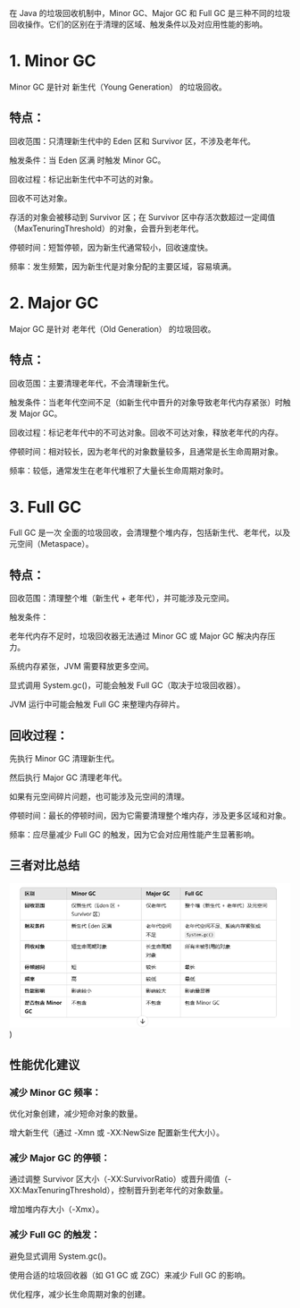 在 Java 的垃圾回收机制中，Minor GC、Major GC 和 Full GC 是三种不同的垃圾回收操作。它们的区别在于清理的区域、触发条件以及对应用性能的影响。

# 1. Minor GC

Minor GC 是针对 新生代（Young Generation） 的垃圾回收。

## 特点：

回收范围：只清理新生代中的 Eden 区和 Survivor 区，不涉及老年代。

触发条件：当 Eden 区满 时触发 Minor GC。

回收过程：标记出新生代中不可达的对象。

回收不可达对象。

存活的对象会被移动到 Survivor 区；在 Survivor 区中存活次数超过一定阈值（MaxTenuringThreshold）的对象，会晋升到老年代。

停顿时间：短暂停顿，因为新生代通常较小，回收速度快。

频率：发生频繁，因为新生代是对象分配的主要区域，容易填满。

# 2. Major GC

Major GC 是针对 老年代（Old Generation） 的垃圾回收。

## 特点：

回收范围：主要清理老年代，不会清理新生代。

触发条件：当老年代空间不足（如新生代中晋升的对象导致老年代内存紧张）时触发 Major GC。

回收过程：标记老年代中的不可达对象。回收不可达对象，释放老年代的内存。

停顿时间：相对较长，因为老年代的对象数量较多，且通常是长生命周期对象。

频率：较低，通常发生在老年代堆积了大量长生命周期对象时。

# 3. Full GC

Full GC 是一次 全面的垃圾回收，会清理整个堆内存，包括新生代、老年代，以及元空间（Metaspace）。

## 特点：

回收范围：清理整个堆（新生代 + 老年代），并可能涉及元空间。

触发条件：

老年代内存不足时，垃圾回收器无法通过 Minor GC 或 Major GC 解决内存压力。

系统内存紧张，JVM 需要释放更多空间。

显式调用 System.gc()，可能会触发 Full GC（取决于垃圾回收器）。

JVM 运行中可能会触发 Full GC 来整理内存碎片。

## 回收过程：
先执行 Minor GC 清理新生代。

然后执行 Major GC 清理老年代。

如果有元空间碎片问题，也可能涉及元空间的清理。

停顿时间：最长的停顿时间，因为它需要清理整个堆内存，涉及更多区域和对象。

频率：应尽量减少 Full GC 的触发，因为它会对应用性能产生显著影响。

## 三者对比总结

![Alt text](https://github.com/yangdanfeng115/JavaStudy/blob/main/images/comparation%20in%20minor%20GC%20major%20GC%20and%20full%20GC.png))

## 性能优化建议

### 减少 Minor GC 频率：

优化对象创建，减少短命对象的数量。

增大新生代（通过 -Xmn 或 -XX:NewSize 配置新生代大小）。

### 减少 Major GC 的停顿：

通过调整 Survivor 区大小（-XX:SurvivorRatio）或晋升阈值（-XX:MaxTenuringThreshold），控制晋升到老年代的对象数量。

增加堆内存大小（-Xmx）。

### 减少 Full GC 的触发：

避免显式调用 System.gc()。

使用合适的垃圾回收器（如 G1 GC 或 ZGC）来减少 Full GC 的影响。

优化程序，减少长生命周期对象的创建。
